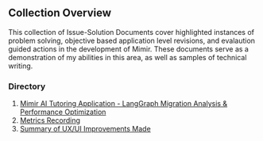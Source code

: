 ## Collection Overview

This collection of Issue-Solution Documents cover highlighted instances of problem solving, objective based application level revisions, and evalaution guided actions in the development of Mimir. These documents serve as a demonstration of my abilities in this area, as well as samples of technical writing.

### Directory
1. [Mimir AI Tutoring Application - LangGraph Migration Analysis & Performance Optimization](./Issue-Solutions_Entry001.md)
2. [Metrics Recording](./Issue-Solutions_Entry002.md)
3. [Summary of UX/UI Improvements Made](./Issue-Solutions_Entry003.md)
